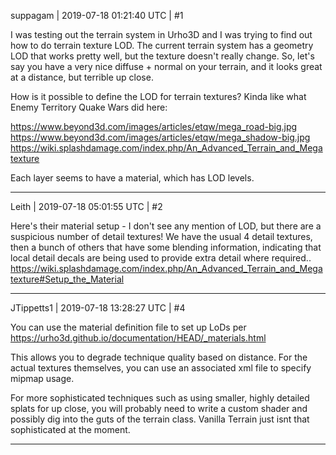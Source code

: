 suppagam | 2019-07-18 01:21:40 UTC | #1

I was testing out the terrain system in Urho3D and I was trying to find out how to do terrain texture LOD. The current terrain system has a geometry LOD that works pretty well, but the texture doesn't really change. So, let's say you have a very nice diffuse + normal on your terrain, and it looks great at a distance, but terrible up close. 

How is it possible to define the LOD for terrain textures? Kinda like what Enemy Territory Quake Wars did here:

https://www.beyond3d.com/images/articles/etqw/mega_road-big.jpg
https://www.beyond3d.com/images/articles/etqw/mega_shadow-big.jpg
https://wiki.splashdamage.com/index.php/An_Advanced_Terrain_and_Megatexture

Each layer seems to have a material, which has LOD levels.

-------------------------

Leith | 2019-07-18 05:01:55 UTC | #2

Here's their material setup - I don't see any mention of LOD, but there are a suspicious number of detail textures! We have the usual 4 detail textures, then a bunch of others that have some blending information, indicating that local detail decals are being used to provide extra detail where required..
<https://wiki.splashdamage.com/index.php/An_Advanced_Terrain_and_Megatexture#Setup_the_Material>

-------------------------

JTippetts1 | 2019-07-18 13:28:27 UTC | #4

You can use the material definition file to set up LoDs per https://urho3d.github.io/documentation/HEAD/_materials.html

This allows you to degrade technique quality based on distance. For the actual textures themselves, you can use an associated xml file to specify mipmap usage.

For more sophisticated techniques such as using smaller, highly detailed splats for up close, you will probably need to write a custom shader and possibly dig into the guts of the terrain class. Vanilla Terrain just isnt that sophisticated at the moment.

-------------------------

